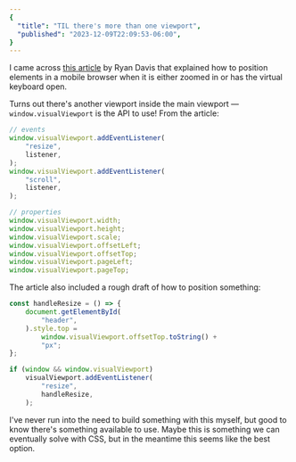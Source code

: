 ```yaml
---
{
  "title": "TIL there's more than one viewport",
  "published": "2023-12-09T22:09:53-06:00",
}
---
```


I came across [this article](https://rdavis.io/articles/dealing-with-the-visual-viewport) by Ryan Davis that explained how to position elements in a mobile browser when it is either zoomed in or has the virtual keyboard open.

Turns out there's another viewport inside the main viewport — `window.visualViewport` is the API to use! From the article:

```js
// events
window.visualViewport.addEventListener(
	"resize",
	listener,
);
window.visualViewport.addEventListener(
	"scroll",
	listener,
);

// properties
window.visualViewport.width;
window.visualViewport.height;
window.visualViewport.scale;
window.visualViewport.offsetLeft;
window.visualViewport.offsetTop;
window.visualViewport.pageLeft;
window.visualViewport.pageTop;
```

The article also included a rough draft of how to position something:

```js
const handleResize = () => {
	document.getElementById(
		"header",
	).style.top =
		window.visualViewport.offsetTop.toString() +
		"px";
};

if (window && window.visualViewport)
	visualViewport.addEventListener(
		"resize",
		handleResize,
	);
```

I've never run into the need to build something with this myself, but good to know there's something available to use. Maybe this is something we can eventually solve with CSS, but in the meantime this seems like the best option.

